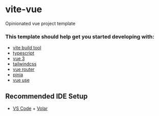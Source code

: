 # vite-vue
Opinionated vue project template 



### This template should help get you started developing with:

- [vite build tool](https://vitejs.dev/guide/)
- [typescript](https://www.typescriptlang.org/docs/) 
- [vue 3](https://vuejs.org/guide/introduction.html)
- [tailwindcss](https://tailwindcss.com/docs/installation) 
- [vue router](https://router.vuejs.org/guide/) 
- [pinia](https://pinia.vuejs.org/introduction.html)
- [vue use](https://vueuse.org/guide/)




## Recommended IDE Setup

- [VS Code](https://code.visualstudio.com/) + [Volar](https://marketplace.visualstudio.com/items?itemName=Vue.volar)

